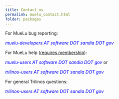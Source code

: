 ```yaml
---
title: Contact us
permalink: muelu_contact.html
folder: packages
---
```


For MueLu bug reporting:

<span style="color: #0000ff;">_muelu-developers AT software DOT sandia DOT gov_</span>

For MueLu help (<span style="text-decoration: underline;">requires membership</span>):

_<span style="color: #0000ff;">muelu-users AT software DOT sandia DOT gov</span>_ or

_<span style="color: #0000ff;"></span><span style="color: #0000ff;">trilinos-users AT software DOT sandia DOT gov</span>_

For general Trilinos questions:

_<span style="color: #0000ff;">trilinos-users AT software DOT sandia DOT gov</span>_